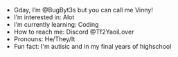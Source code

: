 - Gday, I’m @BugByt3s but you can call me Vinny!
- I’m interested in: Alot
-  I’m currently learning: Coding 
-  How to reach me: Discord @Tf2YaoiLover
-  Pronouns: He/They/It
-  Fun fact: I'm autisic and in my final years of highschool
<!---
BugByt3s/BugByt3s is a ✨ special ✨ repository because its `README.md` (this file) appears on your GitHub profile.
You can click the Preview link to take a look at your changes.
--->
